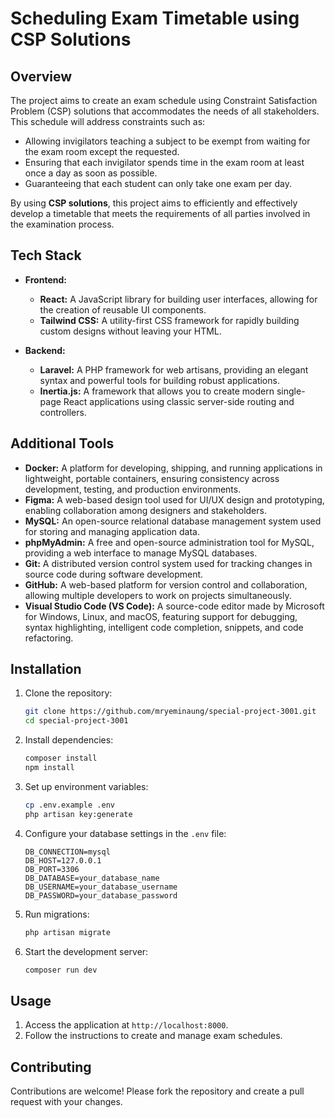 
# Scheduling Exam Timetable using CSP Solutions

## Overview

The project aims to create an exam schedule using Constraint Satisfaction Problem (CSP) solutions that accommodates the needs of all stakeholders. This schedule will address constraints such as:
- Allowing invigilators teaching a subject to be exempt from waiting for the exam room except the requested.
- Ensuring that each invigilator spends time in the exam room at least once a day as soon as possible.
- Guaranteeing that each student can only take one exam per day.

By using **CSP solutions**, this project aims to efficiently and effectively develop a timetable that meets the requirements of all parties involved in the examination process.

## Tech Stack

- **Frontend:**
    - **React:** A JavaScript library for building user interfaces, allowing for the creation of reusable UI components.
    - **Tailwind CSS:** A utility-first CSS framework for rapidly building custom designs without leaving your HTML.

- **Backend:**
    - **Laravel:** A PHP framework for web artisans, providing an elegant syntax and powerful tools for building robust applications.
    - **Inertia.js:** A framework that allows you to create modern single-page React applications using classic server-side routing and controllers.

## Additional Tools

- **Docker:** A platform for developing, shipping, and running applications in lightweight, portable containers, ensuring consistency across development, testing, and production environments.
- **Figma:** A web-based design tool used for UI/UX design and prototyping, enabling collaboration among designers and stakeholders.
- **MySQL:** An open-source relational database management system used for storing and managing application data.
- **phpMyAdmin:** A free and open-source administration tool for MySQL, providing a web interface to manage MySQL databases.
- **Git:** A distributed version control system used for tracking changes in source code during software development.
- **GitHub:** A web-based platform for version control and collaboration, allowing multiple developers to work on projects simultaneously.
- **Visual Studio Code (VS Code):** A source-code editor made by Microsoft for Windows, Linux, and macOS, featuring support for debugging, syntax highlighting, intelligent code completion, snippets, and code refactoring.


## Installation

1. Clone the repository:
     ```bash
     git clone https://github.com/mryeminaung/special-project-3001.git
     cd special-project-3001
     ```

2. Install dependencies:
     ```bash
     composer install
     npm install
     ```

3. Set up environment variables:
     ```bash
     cp .env.example .env
     php artisan key:generate
     ```

4. Configure your database settings in the `.env` file:
    ```env
    DB_CONNECTION=mysql
    DB_HOST=127.0.0.1
    DB_PORT=3306
    DB_DATABASE=your_database_name
    DB_USERNAME=your_database_username
    DB_PASSWORD=your_database_password
    ```

5. Run migrations:
     ```bash
     php artisan migrate
     ```

6. Start the development server:
     ```bash
     composer run dev
     ```

## Usage

1. Access the application at `http://localhost:8000`.
2. Follow the instructions to create and manage exam schedules.

## Contributing

Contributions are welcome! Please fork the repository and create a pull request with your changes.
